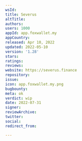 ```yaml
---
wsId: 
title: Severus
altTitle: 
authors: 
users: 1000
appId: app.foxwallet.my
appCountry: 
released: Apr 10, 2022
updated: 2022-05-10
version: '1.28'
stars: 
ratings: 
reviews: 
website: https://severus.finance
repository: 
issue: 
icon: app.foxwallet.my.png
bugbounty: 
meta: ok
verdict: wip
date: 2022-07-31
signer: 
reviewArchive: 
twitter: 
social: 
redirect_from: 

---
```


